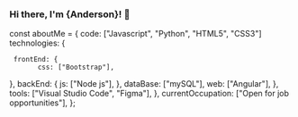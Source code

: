 ### Hi there, I'm {Anderson}!  👋

<!--
**devv-anderson/devv-anderson** is a ✨ _special_ ✨ repository because its `README.md` (this file) appears on your GitHub profile.

Here are some ideas to get you started:

- 🔭 I’m currently working on ...
- 🌱 I’m currently learning ...
- 👯 I’m looking to collaborate on ...
- 🤔 I’m looking for help with ...
- 💬 Ask me about ...
- 📫 How to reach me: ...
- 😄 Pronouns: ...
- ⚡ Fun fact: ...
-->

const aboutMe = {
     code: ["Javascript", "Python", "HTML5", "CSS3"]
     technologies: {
     
     frontEnd: {
           css: ["Bootstrap"], 
},
     backEnd: {
           js: ["Node js"],
},
     dataBase: ["mySQL"],
          web: ["Angular"],
},
     tools: ["Visual Studio Code", "Figma"],
},
          currentOccupation: ["Open for job opportunities"],
};
